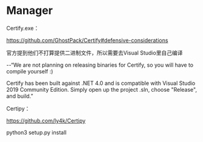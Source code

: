 # Manager

Certify.exe：

https://github.com/GhostPack/Certify#defensive-considerations

官方提到他们不打算提供二进制文件，所以需要去Visual Studio里自己编译

--“We are not planning on releasing binaries for Certify, so you will have to compile yourself :)

Certify has been built against .NET 4.0 and is compatible with Visual Studio 2019 Community Edition. Simply open up the project .sln, choose "Release", and build.”

Certipy：

https://github.com/ly4k/Certipy

python3 setup.py install

